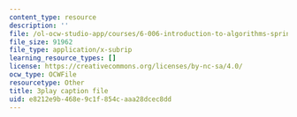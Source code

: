 ```yaml
---
content_type: resource
description: ''
file: /ol-ocw-studio-app/courses/6-006-introduction-to-algorithms-spring-2020/e8212e9b468e9c1f854caaa28dcec8dd_oFVYVzlvk9c.srt
file_size: 91962
file_type: application/x-subrip
learning_resource_types: []
license: https://creativecommons.org/licenses/by-nc-sa/4.0/
ocw_type: OCWFile
resourcetype: Other
title: 3play caption file
uid: e8212e9b-468e-9c1f-854c-aaa28dcec8dd
---
```

